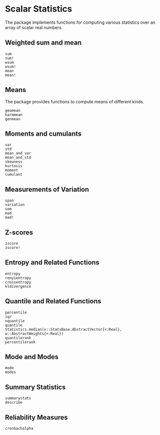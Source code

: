 # Scalar Statistics

The package implements functions for computing various statistics over an array of scalar real numbers.

## Weighted sum and mean

```@docs
sum
sum!
wsum
wsum!
mean
mean!
```

## Means

The package provides functions to compute means of different kinds.

```@docs
geomean
harmmean
genmean
```

## Moments and cumulants

```@docs
var
std
mean_and_var
mean_and_std
skewness
kurtosis
moment
cumulant
```

## Measurements of Variation

```@docs
span
variation
sem
mad
mad!
```

## Z-scores

```@docs
zscore
zscore!
```

## Entropy and Related Functions

```@docs
entropy
renyientropy
crossentropy
kldivergence
```

## Quantile and Related Functions

```@docs
percentile
iqr
nquantile
quantile
Statistics.median(v::StatsBase.AbstractVector{<:Real}, w::AbstractWeights{<:Real})
quantilerank
percentilerank
```

## Mode and Modes

```@docs
mode
modes
```

## Summary Statistics

```@docs
summarystats
describe
```

## Reliability Measures

```@docs
cronbachalpha
```
